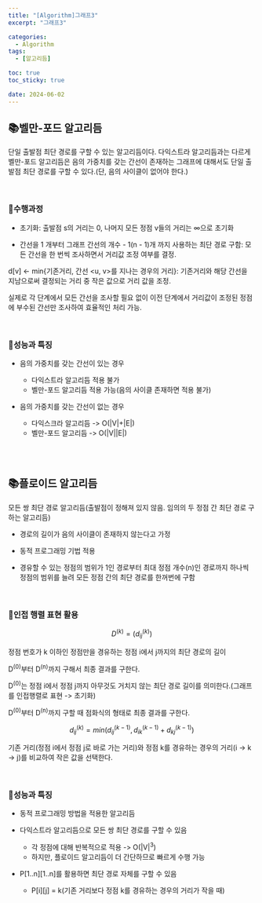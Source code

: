 ```yaml
---
title: "[Algorithm]그래프3"
excerpt: "그래프3"

categories:
  - Algorithm
tags:
  - [알고리듬]

toc: true
toc_sticky: true

date: 2024-06-02
---
```


## 📚벨만-포드 알고리듬

단일 출발점 최단 경로를 구할 수 있는 알고리듬이다. 다익스트라 알고리듬과는 다르게 벨만-포드 알고리듬은 음의 가중치를 갖는 간선이 존재하는 그래프에 대해서도 단일 출발점 최단 경로를 구할 수 있다.(단, 음의 사이클이 없어야 한다.)

<br>

### 📄수행과정

* 초기화: 출발점 s의 거리는 0, 나머지 모든 정점 v들의 거리는 ∞으로 초기화

* 간선을 1 개부터 그래프 간선의 개수 - 1(n - 1)개 까지 사용하는 최단 경로 구함: 모든 간선을 한 번씩 조사하면서 거리값 조정 여부를 결정.

d[v] <- min{기존거리, 간선 <u, v>를 지나는 경우의 거리}: 기존거리와 해당 간선을 지남으로써 결정되는 거리 중 작은 값으로 거리 값을 조정.

실제로 각 단계에서 모든 간선을 조사할 필요 없이 이전 단계에서 거리값이 조정된 정점에 부수된 간선만 조사하여 효율적인 처리 가능.

<br>

### 📄성능과 특징

* 음의 가중치를 갖는 간선이 있는 경우
	- 다익스트라 알고리듬 적용 불가
	- 벨만-포드 알고리듬 적용 가능(음의 사이클 존재하면 적용 불가)

* 음의 가중치를 갖는 간선이 없는 경우
	- 다익스크라 알고리듬 -> O(\|V\|+\|E\|)
	- 벨만-포드 알고리듬 -> O(\|V\|\|E\|)

<br><br>

## 📚플로이드 알고리듬

모든 쌍 최단 경로 알고리듬(출발점이 정해져 있지 않음. 임의의 두 정점 간 최단 경로 구하는 알고리듬)

* 경로의 길이가 음의 사이클이 존재하지 않는다고 가정

* 동적 프로그래밍 기법 적용

* 경유할 수 있는 정점의 범위가 1인 경로부터 최대 정점 개수(n)인 경로까지 하나씩 정점의 범위를 늘려 모든 정점 간의 최단 경로를 한꺼번에 구함

<br>

### 📄인접 행렬 표현 활용

$$ D^{(k)} = (d_{ij}^{(k)}) $$

정점 번호가 k 이하인 정점만을 경유하는 정점 i에서 j까지의 최단 경로의 길이

D<sup>(0)</sup>부터 D<sup>(n)</sup>까지 구해서 최종 결과를 구한다.

D<sup>(0)</sup>는 정점 i에서 정점 j까지 아무것도 거치지 않는 최단 경로 길이를 의미한다.(그래프를 인접행렬로 표현 -> 초기화)

D<sup>(0)</sup>부터 D<sup>(n)</sup>까지 구할 때 점화식의 형태로 최종 결과를 구한다.

$$ d_{ij}^{(k)} = min(d_{ij}^{(k - 1)}, d_{ik}^{(k - 1)} + d_{kj}^{(k - 1)}) $$

기존 거리(정점 i에서 정점 j로 바로 가는 거리)와 정점 k를 경유하는 경우의 거리(i -> k -> j)를 비교하여 작은 값을 선택한다.

<br>

### 📄성능과 특징

* 동적 프로그래밍 방법을 적용한 알고리듬

* 다익스트라 알고리듬으로 모든 쌍 최단 경로를 구할 수 있음
	- 각 정점에 대해 반복적으로 적용 -> O(\|V\|<sup>3</sup>)
	- 하지만, 플로이드 알고리듬이 더 간단하므로 빠르게 수행 가능

* P[1..n][1..n]를 활용하면 최단 경로 자체를 구할 수 있음
	- P[i][j] = k(기존 거리보다 정점 k를 경유하는 경우의 거리가 작을 때)

<br><br>